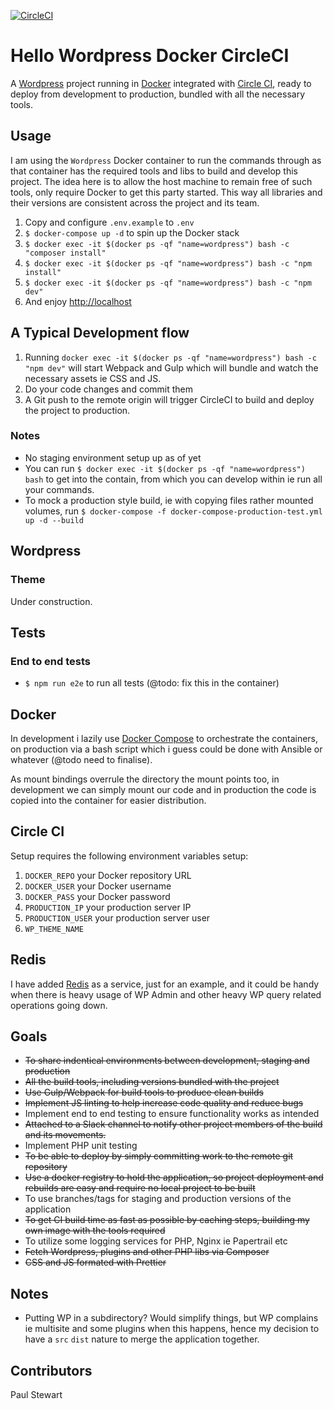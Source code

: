 [![CircleCI](https://circleci.com/gh/onefastsnail/hello-wordpress-docker-circleci.svg?style=svg)](https://circleci.com/gh/onefastsnail/hello-wordpress-docker-circleci)

# Hello Wordpress Docker CircleCI

A [Wordpress](https://wordpress.org) project running in [Docker](https://www.docker.com/) integrated with [Circle CI](https://circleci.com), ready to deploy from development to production, bundled with all the necessary tools.

## Usage

I am using the `Wordpress` Docker container to run the commands through as that container has the required tools and libs to build and develop this project. The idea here is to allow the host machine to remain free of such tools, only require Docker to get this party started. This way all libraries and their versions are consistent across the project and its team.

1. Copy and configure `.env.example` to `.env`
1. `$ docker-compose up -d` to spin up the Docker stack
1. `$ docker exec -it $(docker ps -qf "name=wordpress") bash -c "composer install"`
1. `$ docker exec -it $(docker ps -qf "name=wordpress") bash -c "npm install"`
1. `$ docker exec -it $(docker ps -qf "name=wordpress") bash -c "npm dev"`
1. And enjoy [http://localhost](http://localhost)

## A Typical Development flow

1. Running `docker exec -it $(docker ps -qf "name=wordpress") bash -c "npm dev"` will start Webpack and Gulp which will bundle and watch the necessary assets ie CSS and JS.
1. Do your code changes and commit them
1. A Git push to the remote origin will trigger CircleCI to build and deploy the project to production.

### Notes

- No staging environment setup up as of yet
- You can run `$ docker exec -it $(docker ps -qf "name=wordpress") bash` to get into the contain, from which you can develop within ie run all your commands.
- To mock a production style build, ie with copying files rather mounted volumes, run `$ docker-compose -f docker-compose-production-test.yml up -d --build`

## Wordpress

### Theme

Under construction.

## Tests

### End to end tests

- `$ npm run e2e` to run all tests (@todo: fix this in the container)

## Docker

In development i lazily use [Docker Compose](https://docs.docker.com/compose/) to orchestrate the containers, on production via a bash script which i guess could be done with Ansible or whatever (@todo need to finalise).

As mount bindings overrule the directory the mount points too, in development we can simply mount our code and in production the code is copied into the container for easier distribution.

## Circle CI

Setup requires the following environment variables setup:

1. `DOCKER_REPO` your Docker repository URL
1. `DOCKER_USER` your Docker username
1. `DOCKER_PASS` your Docker password
1. `PRODUCTION_IP` your production server IP
1. `PRODUCTION_USER` your production server user
1. `WP_THEME_NAME`

## Redis

I have added [Redis](https://hub.docker.com/_/redis/) as a service, just for an example, and it could be handy when there is heavy usage of WP Admin and other heavy WP query related operations going down.

## Goals

- ~~To share indentical environments between development, staging and production~~
- ~~All the build tools, including versions bundled with the project~~
- ~~Use Gulp/Webpack for build tools to produce clean builds~~
- ~~Implement JS linting to help increase code quality and reduce bugs~~
- Implement end to end testing to ensure functionality works as intended
- ~~Attached to a Slack channel to notify other project members of the build and its movements.~~
- Implement PHP unit testing
- ~~To be able to deploy by simply committing work to the remote git repository~~
- ~~Use a docker registry to hold the application, so project deployment and rebuilds are easy and require no local project to be built~~
- To use branches/tags for staging and production versions of the application
- ~~To get CI build time as fast as possible by caching steps, building my own image with the tools required~~
- To utilize some logging services for PHP, Nginx ie Papertrail etc
- ~~Fetch Wordpress, plugins and other PHP libs via Composer~~
- ~~CSS and JS formated with Prettier~~

## Notes

- Putting WP in a subdirectory? Would simplify things, but WP complains ie multisite and some plugins when this happens, hence my decision to have a `src` `dist` nature to merge the application together.

## Contributors

Paul Stewart
